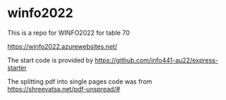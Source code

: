 # winfo2022
This is a repo for WINFO2022 for table 70


https://winfo2022.azurewebsites.net/

The start code is provided by https://github.com/info441-au22/express-starter

The splitting pdf into single pages code was from https://shreevatsa.net/pdf-unspread/#
